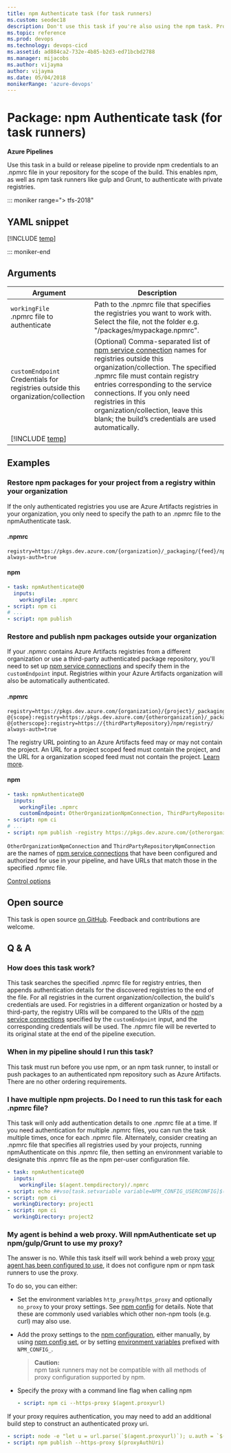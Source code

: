 ```yaml
---
title: npm Authenticate task (for task runners)
ms.custom: seodec18
description: Don't use this task if you're also using the npm task. Provides npm credentials to an .npmrc file in your repository for the scope of the build. This enables npm task runners like gulp and Grunt to authenticate with private registries.
ms.topic: reference
ms.prod: devops
ms.technology: devops-cicd
ms.assetid: ad884ca2-732e-4b85-b2d3-ed71bcbd2788
ms.manager: mijacobs
ms.author: vijayma
author: vijayma
ms.date: 05/04/2018
monikerRange: 'azure-devops'
---
```


# Package: npm Authenticate task (for task runners)

**Azure Pipelines**

Use this task in a build or release pipeline to provide npm credentials to an .npmrc file in your repository for the scope of the build. This enables npm, as well as npm task runners like gulp and Grunt, to authenticate with private registries.

::: moniker range="> tfs-2018"

## YAML snippet

[!INCLUDE [temp](../includes/yaml/NpmAuthenticateV0.md)]

::: moniker-end

## Arguments

| Argument                                                                                           | Description                                                         |
| -------------------------------------------------------------------------------------------------- | ------------------------------------------------------------------- |
| `workingFile`<br/>.npmrc file to authenticate   | Path to the .npmrc file that specifies the registries you want to work with. Select the file, not the folder e.g. &quot;/packages/mypackage.npmrc&quot;. |
| `customEndpoint`<br/>Credentials for registries outside this organization/collection | (Optional) Comma-separated list of <a href="~/pipelines/library/service-endpoints.md#sep-npm">npm service connection</a> names for registries outside this organization/collection. The specified .npmrc file must contain registry entries corresponding to the service connections. If you only need registries in this organization/collection, leave this blank; the build’s credentials are used automatically. |
| [!INCLUDE [temp](../includes/control-options-arguments-md.md)] | |


## Examples

### Restore npm packages for your project from a registry within your organization

If the only authenticated registries you use are Azure Artifacts registries in your organization, you only need to specify the path to an .npmrc file to the npmAuthenticate task.

#### .npmrc
```
registry=https://pkgs.dev.azure.com/{organization}/_packaging/{feed}/npm/registry/
always-auth=true
```

#### npm
```YAML
- task: npmAuthenticate@0
  inputs:
    workingFile: .npmrc
- script: npm ci
# ...
- script: npm publish
```

### Restore and publish npm packages outside your organization
If your .npmrc contains Azure Artifacts registries from a different organization or use a third-party authenticated package repository, you'll need to set up <a href="~/pipelines/library/service-endpoints.md#sep-npm">npm service connections</a> and specify them in the `customEndpoint` input.
Registries within your Azure Artifacts organization will also be automatically authenticated.

#### .npmrc
```
registry=https://pkgs.dev.azure.com/{organization}/{project}/_packaging/{feed}/npm/registry/
@{scope}:registry=https://pkgs.dev.azure.com/{otherorganization}/_packaging/{feed}/npm/registry/
@{otherscope}:registry=https://{thirdPartyRepository}/npm/registry/
always-auth=true
```
The registry URL pointing to an Azure Artifacts feed may or may not contain the project. An URL for a project scoped feed must contain the project, and the URL for a organization scoped feed must not contain the project. [Learn more](../../../artifacts/feeds/project-scoped-feeds.md).

#### npm
```YAML
- task: npmAuthenticate@0
  inputs:
    workingFile: .npmrc
    customEndpoint: OtherOrganizationNpmConnection, ThirdPartyRepositoryNpmConnection
- script: npm ci
# ...
- script: npm publish -registry https://pkgs.dev.azure.com/{otherorganization}/_packaging/{feed}/npm/registry/
```
`OtherOrganizationNpmConnection` and `ThirdPartyRepositoryNpmConnection` are the names of <a href="~/pipelines/library/service-endpoints.md#sep-npm">npm service connections</a> that have been configured and authorized for use in your pipeline, and have URLs that match those in the specified .npmrc file.

<tr>
<th style="text-align: center" colspan="2"><a href="~/pipelines/process/tasks.md#controloptions">Control options</a></th>
</tr>

</table>

## Open source

This task is open source [on GitHub](https://github.com/Microsoft/azure-pipelines-tasks). Feedback and contributions are welcome.

## Q & A

<!-- BEGINSECTION class="md-qanda" -->
### How does this task work?

This task searches the specified .npmrc file for registry entries, then appends authentication details for the discovered registries to the end of the file. For all registries in the current organization/collection, the build's credentials are used. For  registries in a different organization or hosted by a third-party, the registry URIs will be compared to the URIs of the <a href="~/pipelines/library/service-endpoints.md#sep-npm">npm service connections</a> specified by the `customEndpoint` input, and the corresponding credentials will be used. The .npmrc file will be reverted to its original state at the end of the pipeline execution.

### When in my pipeline should I run this task?

This task must run before you use npm, or an npm task runner, to install or push packages to an authenticated npm repository such as Azure Artifacts. There are no other ordering requirements.

### I have multiple npm projects. Do I need to run this task for each .npmrc file?

This task will only add authentication details to one .npmrc file at a time. If you need authentication for multiple .npmrc files, you can run the task multiple times, once for each .npmrc file. Alternately, consider creating an .npmrc file that specifies all registries used by your projects, running npmAuthenticate on this .npmrc file, then setting an environment variable to designate this .npmrc file as the npm per-user configuration file.

```YAML
- task: npmAuthenticate@0
  inputs:
    workingFile: $(agent.tempdirectory)/.npmrc
- script: echo ##vso[task.setvariable variable=NPM_CONFIG_USERCONFIG]$(agent.tempdirectory)/.npmrc
- script: npm ci
  workingDirectory: project1
- script: npm ci
  workingDirectory: project2
```

### My agent is behind a web proxy. Will npmAuthenticate set up npm/gulp/Grunt to use my proxy?

The answer is no. While this task itself will work behind a web proxy <a href="~/pipelines/agents/proxy.md">your agent has been configured to use</a>, it does not configure npm or npm task runners to use the proxy.

To do so, you can either: 
* Set the environment variables `http_proxy`/`https_proxy` and optionally `no_proxy` to your proxy settings. See [npm config](https://docs.npmjs.com/misc/config#https-proxy) for details. Note that these are commonly used variables which other non-npm tools (e.g. curl) may also use.

* Add the proxy settings to the [npm configuration](https://docs.npmjs.com/misc/config), either manually, by using [npm config set](https://docs.npmjs.com/cli/config#set), or by setting [environment variables](https://docs.npmjs.com/misc/config#environment-variables) prefixed with `NPM_CONFIG_`.
  >**Caution:**  
  >npm task runners may not be compatible with all methods of proxy configuration supported by npm.

* Specify the proxy with a command line flag when calling npm
  ```YAML
  - script: npm ci --https-proxy $(agent.proxyurl)
  ```

If your proxy requires authentication, you may need to add an additional build step to construct an authenticated proxy uri.
```YAML
- script: node -e "let u = url.parse(`$(agent.proxyurl)`); u.auth = `$(agent.proxyusername):$(agent.proxypassword)`; console.log(`##vso[task.setvariable variable=proxyAuthUri;issecret=true]` + url.format(u))"
- script: npm publish --https-proxy $(proxyAuthUri)
```

<!-- ENDSECTION -->